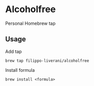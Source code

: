 # Alcoholfree
Personal Homebrew tap

## Usage
Add tap
```
brew tap filippo-liverani/alcoholfree
```

Install formula
```
brew install <formula>
```

